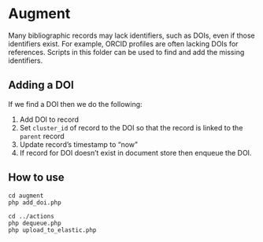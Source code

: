 # Augment

Many bibliographic records may lack identifiers, such as DOIs, even if those identifiers exist. For example, ORCID profiles are often lacking DOIs for references. Scripts in this folder can be used to find and add the missing identifiers.

## Adding a DOI

If we find a DOI then we do the following:

1. Add DOI to record
2. Set `cluster_id` of record to the DOI so that the record is linked to the `parent` record
3. Update record’s timestamp to “now”
4. If record for DOI doesn’t exist in document store then enqueue the DOI.

## How to use

```
cd augment
php add_doi.php

cd ../actions
php dequeue.php 
php upload_to_elastic.php
```
 
